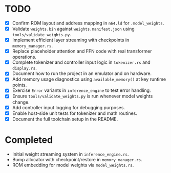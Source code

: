 # TODO

- [x] Confirm ROM layout and address mapping in `n64.ld` for `.model_weights`.
- [x] Validate `weights.bin` against `weights.manifest.json` using `tools/validate_weights.py`.
- [x] Implement efficient layer streaming with checkpoints in `memory_manager.rs`.
- [x] Replace placeholder attention and FFN code with real transformer operations.
- [x] Complete tokenizer and controller input logic in `tokenizer.rs` and `display.rs`.
- [x] Document how to run the project in an emulator and on hardware.
- [x] Add memory usage diagnostics using `available_memory()` at key runtime points.
- [x] Exercise `Error` variants in `inference_engine` to test error handling.
- [x] Ensure `tools/validate_weights.py` is run whenever model weights change.
- [x] Add controller input logging for debugging purposes.
- [x] Enable host-side unit tests for tokenizer and math routines.
- [x] Document the full toolchain setup in the README.

# Completed

- Initial weight streaming system in `inference_engine.rs`.
- Bump allocator with checkpoint/restore in `memory_manager.rs`.
- ROM embedding for model weights via `model_weights.rs`.
